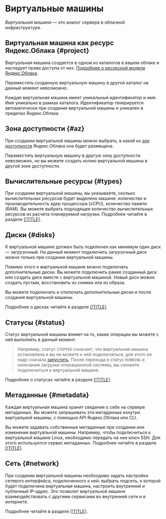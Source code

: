 # Виртуальные машины

_Виртуальная машина_ — это аналог сервера в облачной инфраструктуре.

## Виртуальная машина как ресурс Яндекс.Облака {#project}

Виртуальная машина создается в одном из каталогов в вашем облаке и наследует права доступа от них. [Подробнее о ресурсной модели Яндекс.Облака](../../resource-manager/concepts/resources-hierarchy.md).

Переместить созданную виртуальную машину в другой каталог на данный момент невозможно.

Каждая виртуальная машина имеет уникальный идентификатор и имя. Имя уникально в рамках каталога. Идентификатор генерируется автоматически при создании виртуальной машины и уникален в пределах Яндекс.Облака.

## Зона доступности {#az}

При создании виртуальной машины можно выбрать, в какой из [зон доступности](../../overview/concepts/geo-scope.md) Яндекс.Облака она будет размещена.

Переместить виртуальную машину в другую зону доступности невозможно, но вы можете создать копию виртуальной машины в другой зоне доступности.

## Вычислительные ресурсы {#types}

При создании виртуальной машины, вы указываете, сколько вычислительных ресурсов будет выделено машине: количество и производительность ядер процессора (vCPU), количество памяти (RAM). Вы можете выбрать подходящее количество вычислительных ресурсов из расчета планируемой нагрузки. Подробнее читайте в разделе [[!TITLE]](vm-types.md).

## Диски {#disks}

К виртуальной машине должен быть подключен как минимум один диск — загрузочный. На данный момент подключить загрузочный диск можно только при создании виртуальной машины.

Помимо этого к виртуальной машине можно подключать дополнительные диски. Вы можете подключить ранее созданный диск или создать диск вместе с виртуальной машиной. Новый диск можно создать пустым, восстановить из снимка или из образа.

Вы можете подключать и отключать дополнительные диски и после создания виртуальной машины.

Подробнее о дисках читайте в разделе [[!TITLE]](disk.md).

## Статусы {#status}

Статус виртуальной машины влияет на то, какие операции вы можете с ней выполнять в данный момент.

>Например, статус `STOPPED` означает, что виртуальная машина остановлена и вы не можете к ней подключаться, для этого ее надо сначала [запустить](../operations/vm-control/vm-stop-and-start.md#start). После перехода в статус `RUNNING` и окончания загрузки операционной системы, вы сможете подключиться к виртуальной машине.

Подробнее о статусах читайте в разделе [[!TITLE]](vm-statuses.md).

## Метаданные {#metadata}

Каждая виртуальная машина хранит сведения о себе на сервере метаданных. Вы можете запрашивать эти метаданные изнутри виртуальной машины, с помощью API Яндекс.Облака или CLI.

Вы можете задавать собственные метаданные при создании или изменении виртуальной машины. Например, чтобы подключиться к виртуальной машине Linux, необходимо передать на нее ключ SSH. Для этого используется сервис метаданных. Подробнее читайте в разделе [[!TITLE]](vm-metadata.md).

## Сеть {#network}

При создании виртуальной машины необходимо задать настройки сетевого интерфейса, подключенного к ней: выбрать подсеть, к которой будет подключена виртуальная машина, настроить внутренний и публичный IP-адрес. Это позволит виртуальной машине взаимодействовать с другими сервисами во внутренней сети и в интернете.

Подробнее читайте в разделе [[!TITLE]](network.md).

